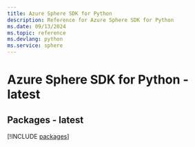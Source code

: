 ```yaml
---
title: Azure Sphere SDK for Python
description: Reference for Azure Sphere SDK for Python
ms.date: 09/13/2024
ms.topic: reference
ms.devlang: python
ms.service: sphere
---
```

# Azure Sphere SDK for Python - latest
## Packages - latest
[!INCLUDE [packages](sphere-index.md)]